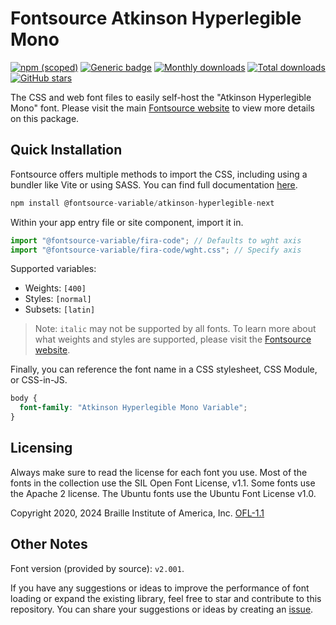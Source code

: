 # Fontsource Atkinson Hyperlegible Mono

[![npm (scoped)](https://img.shields.io/npm/v/@fontsource/atkinson-hyperlegible-next?color=brightgreen)](https://www.npmjs.com/package/@fontsource/atkinson-hyperlegible-next) [![Generic badge](https://img.shields.io/badge/fontsource-passing-brightgreen)](https://github.com/fontsource/fontsource) [![Monthly downloads](https://badgen.net/npm/dm/@fontsource/atkinson-hyperlegible-next)](https://github.com/fontsource/fontsource) [![Total downloads](https://badgen.net/npm/dt/@fontsource/atkinson-hyperlegible-next)](https://github.com/fontsource/fontsource) [![GitHub stars](https://img.shields.io/github/stars/fontsource/fontsource.svg?style=social&label=Star)](https://github.com/fontsource/fontsource/stargazers)

The CSS and web font files to easily self-host the "Atkinson Hyperlegible Mono" font. Please visit the main [Fontsource website](https://fontsource.org/fonts/atkinson-hyperlegible-next) to view more details on this package.

## Quick Installation

Fontsource offers multiple methods to import the CSS, including using a bundler like Vite or using SASS. You can find full documentation [here](https://fontsource.org/docs/getting-started/introduction).

```javascript
npm install @fontsource-variable/atkinson-hyperlegible-next
```

Within your app entry file or site component, import it in.

```javascript
import "@fontsource-variable/fira-code"; // Defaults to wght axis
import "@fontsource-variable/fira-code/wght.css"; // Specify axis
```

Supported variables:
- Weights: `[400]`
- Styles: `[normal]`
- Subsets: `[latin]`

> Note: `italic` may not be supported by all fonts. To learn more about what weights and styles are supported, please visit the [Fontsource website](https://fontsource.org/fonts/atkinson-hyperlegible-next).

Finally, you can reference the font name in a CSS stylesheet, CSS Module, or CSS-in-JS.

```css
body {
  font-family: "Atkinson Hyperlegible Mono Variable";
}
```

## Licensing
Always make sure to read the license for each font you use. Most of the fonts in the collection use the SIL Open Font License, v1.1. Some fonts use the Apache 2 license. The Ubuntu fonts use the Ubuntu Font License v1.0.

Copyright 2020, 2024 Braille Institute of America, Inc.
[OFL-1.1](https://openfontlicense.org/)

## Other Notes
Font version (provided by source): `v2.001`.

If you have any suggestions or ideas to improve the performance of font loading or expand the existing library, feel free to star and contribute to this repository. You can share your suggestions or ideas by creating an [issue](https://github.com/fontsource/fontsource/issues).